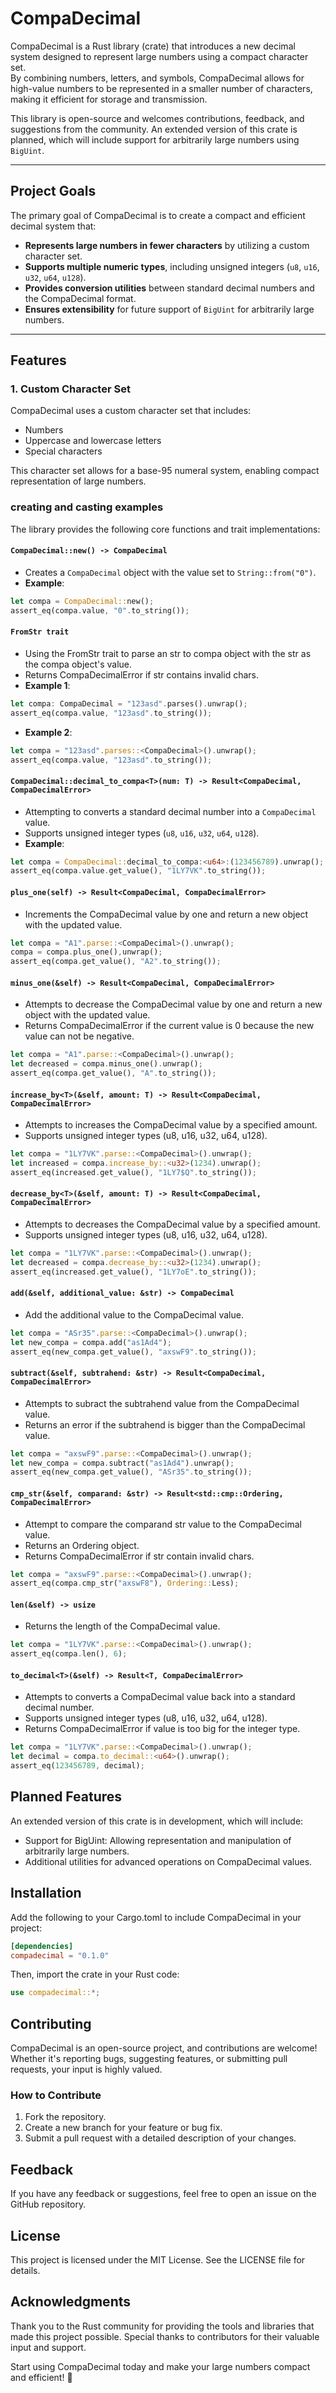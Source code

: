 # CompaDecimal

CompaDecimal is a Rust library (crate) that introduces a new decimal system designed to represent large numbers using a compact character set. <br>
By combining numbers, letters, and symbols, CompaDecimal allows for high-value numbers to be represented in a smaller number of characters, making it efficient for storage and transmission.

This library is open-source and welcomes contributions, feedback, and suggestions from the community. An extended version of this crate is planned, which will include support for arbitrarily large numbers using `BigUint`.

---

## Project Goals

The primary goal of CompaDecimal is to create a compact and efficient decimal system that:
- **Represents large numbers in fewer characters** by utilizing a custom character set.
- **Supports multiple numeric types**, including unsigned integers (`u8`, `u16`, `u32`, `u64`, `u128`).
- **Provides conversion utilities** between standard decimal numbers and the CompaDecimal format.
- **Ensures extensibility** for future support of `BigUint` for arbitrarily large numbers.

---

## Features

### 1. Custom Character Set

CompaDecimal uses a custom character set that includes:
- Numbers
- Uppercase and lowercase letters
- Special characters

This character set allows for a base-95 numeral system, enabling compact representation of large numbers.

### creating and casting examples 
The library provides the following core functions and trait implementations:

#### `CompaDecimal::new() -> CompaDecimal`
- Creates a `CompaDecimal` object with the value set to `String::from("0")`.
- **Example**:
```rust
let compa = CompaDecimal::new();
assert_eq(compa.value, "0".to_string());
```

#### `FromStr trait`
- Using the FromStr trait to parse an str to compa object with the str as the compa object's value.
- Returns CompaDecimalError if str contains invalid chars.
- **Example 1**:
```rust
let compa: CompaDecimal = "123asd".parses().unwrap();
assert_eq(compa.value, "123asd".to_string());
```
- **Example 2**:
```rust
let compa = "123asd".parses::<CompaDecimal>().unwrap();
assert_eq(compa.value, "123asd".to_string());
```

#### `CompaDecimal::decimal_to_compa<T>(num: T) -> Result<CompaDecimal, CompaDecimalError>`
- Attempting to converts a standard decimal number into a `CompaDecimal` value.
- Supports unsigned integer types (`u8`, `u16`, `u32`, `u64`, `u128`).
- **Example**:
```rust
let compa = CompaDecimal::decimal_to_compa:<u64>:(123456789).unwrap();
assert_eq(compa.value.get_value(), "1LY7VK".to_string());
```

#### `plus_one(self) -> Result<CompaDecimal, CompaDecimalError>`
- Increments the CompaDecimal value by one and return a new object with the updated value.
```rust
let compa = "A1".parse::<CompaDecimal>().unwrap();
compa = compa.plus_one(),unwrap();
assert_eq(compa.get_value(), "A2".to_string());
```

#### `minus_one(&self) -> Result<CompaDecimal, CompaDecimalError>`
- Attempts to decrease the CompaDecimal value by one and return a new object with the updated value.
- Returns CompaDecimalError if the current value is 0 because the new value can not be negative.
```rust
let compa = "A1".parse::<CompaDecimal>().unwrap();
let decreased = compa.minus_one().unwrap();
assert_eq(compa.get_value(), "A".to_string());
```

#### `increase_by<T>(&self, amount: T) -> Result<CompaDecimal, CompaDecimalError>`
- Attempts to increases the CompaDecimal value by a specified amount.
- Supports unsigned integer types (u8, u16, u32, u64, u128).
```rust
let compa = "1LY7VK".parse::<CompaDecimal>().unwrap();
let increased = compa.increase_by::<u32>(1234).unwrap();
assert_eq(increased.get_value(), "1LY7$Q".to_string());
```

#### `decrease_by<T>(&self, amount: T) -> Result<CompaDecimal, CompaDecimalError>`
- Attempts to decreases the CompaDecimal value by a specified amount.
- Supports unsigned integer types (u8, u16, u32, u64, u128).
```rust
let compa = "1LY7VK".parse::<CompaDecimal>().unwrap();
let decreased = compa.decrease_by::<u32>(1234).unwrap();
assert_eq(increased.get_value(), "1LY7oE".to_string());
```

#### `add(&self, additional_value: &str) -> CompaDecimal`
- Add the additional value to the CompaDecimal value.
```rust
let compa = "ASr35".parse::<CompaDecimal>().unwrap();
let new_compa = compa.add("as1Ad4");
assert_eq(new_compa.get_value(), "axswF9".to_string());
```

#### `subtract(&self, subtrahend: &str) -> Result<CompaDecimal, CompaDecimalError>`
- Attempts to subract the subtrahend value from the CompaDecimal value.
- Returns an error if the subtrahend is bigger than the CompaDecimal value.
```rust
let compa = "axswF9".parse::<CompaDecimal>().unwrap();
let new_compa = compa.subtract("as1Ad4").unwrap();
assert_eq(new_compa.get_value(), "ASr35".to_string());
```

#### `cmp_str(&self, comparand: &str) -> Result<std::cmp::Ordering, CompaDecimalError>`
- Attempt to compare the comparand str value to the CompaDecimal value.
- Returns an Ordering object.
- Returns CompaDecimalError if str contain invalid chars.
```rust
let compa = "axswF9".parse::<CompaDecimal>().unwrap();
assert_eq(compa.cmp_str("axswF8"), Ordering::Less);
```

#### `len(&self) -> usize`
- Returns the length of the CompaDecimal value.
```rust
let compa = "1LY7VK".parse::<CompaDecimal>().unwrap();
assert_eq(compa.len(), 6);
```

#### `to_decimal<T>(&self) -> Result<T, CompaDecimalError>`
- Attempts to converts a CompaDecimal value back into a standard decimal number.
- Supports unsigned integer types (u8, u16, u32, u64, u128).
- Returns CompaDecimalError if value is too big for the integer type. 
```rust
let compa = "1LY7VK".parse::<CompaDecimal>().unwrap();
let decimal = compa.to_decimal::<u64>().unwrap();
assert_eq(123456789, decimal);
```

## Planned Features

An extended version of this crate is in development, which will include:
- Support for BigUint: Allowing representation and manipulation of arbitrarily large numbers.
- Additional utilities for advanced operations on CompaDecimal values.

## Installation

Add the following to your Cargo.toml to include CompaDecimal in your project:

```toml
[dependencies]
compadecimal = "0.1.0"
```

Then, import the crate in your Rust code:

```rust
use compadecimal::*;
```


## Contributing

CompaDecimal is an open-source project, and contributions are welcome! Whether it's reporting bugs, suggesting features, or submitting pull requests, your input is highly valued.

### How to Contribute

1. Fork the repository.
2. Create a new branch for your feature or bug fix.
3. Submit a pull request with a detailed description of your changes.

## Feedback

If you have any feedback or suggestions, feel free to open an issue on the GitHub repository.

## License

This project is licensed under the MIT License. See the LICENSE file for details.

## Acknowledgments

Thank you to the Rust community for providing the tools and libraries that made this project possible. Special thanks to contributors for their valuable input and support.

Start using CompaDecimal today and make your large numbers compact and efficient! 🚀